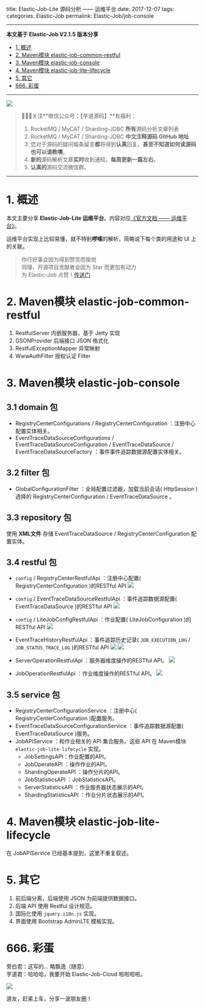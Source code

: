 title: Elastic-Job-Lite 源码分析 —— 运维平台
date: 2017-12-07
tags:
categories: Elastic-Job
permalink: Elastic-Job/job-console

-------

**本文基于 Elastic-Job V2.1.5 版本分享**

- [1. 概述](#)
- [2. Maven模块 elastic-job-common-restful](#)
- [3. Maven模块 elastic-job-console](#)
- [4. Maven模块 elastic-job-lite-lifecycle](#)
- [5. 其它](#)
- [666. 彩蛋](#)

-------

![](http://www.yunai.me/images/common/wechat_mp_2017_07_31.jpg)

> 🙂🙂🙂关注**微信公众号：【芋道源码】**有福利：  
> 1. RocketMQ / MyCAT / Sharding-JDBC **所有**源码分析文章列表  
> 2. RocketMQ / MyCAT / Sharding-JDBC **中文注释源码 GitHub 地址**  
> 3. 您对于源码的疑问每条留言**都**将得到**认真**回复。**甚至不知道如何读源码也可以请教噢**。  
> 4. **新的**源码解析文章**实时**收到通知。**每周更新一篇左右**。  
> 5. **认真的**源码交流微信群。

-------

# 1. 概述

本文主要分享 **Elastic-Job-Lite 运维平台**。内容对应[《官方文档 —— 运维平台》](http://dangdangdotcom.github.io/elastic-job/elastic-job-lite/02-guide/web-console/)。

运维平台实现上比较易懂，就不特别**啰嗦**的解析，简略说下每个类的用途和 UI 上的关联。

> 你行好事会因为得到赞赏而愉悦  
> 同理，开源项目贡献者会因为 Star 而更加有动力  
> 为 Elastic-Job 点赞！[传送门](https://github.com/dangdangdotcom/elastic-job/stargazers)


# 2. Maven模块 elastic-job-common-restful

1. RestfulServer 内嵌服务器，基于 Jetty 实现
2. GSONProvider 后端接口 JSON 格式化 
3. RestfulExceptionMapper 异常映射
4. WwwAuthFilter 授权认证 Filter

# 3. Maven模块 elastic-job-console

## 3.1 domain 包

* RegistryCenterConfigurations / RegistryCenterConfiguration ：注册中心配置实体相关。
* EventTraceDataSourceConfigurations / EventTraceDataSourceConfiguration / EventTraceDataSource / EventTraceDataSourceFactory ：事件事件追踪数据源配置实体相关。
    
## 3.2 filter 包

* GlobalConfigurationFilter ：全局配置过滤器，加载当前会话( HttpSession ) 选择的 RegistryCenterConfiguration / EventTraceDataSource 。

## 3.3 repository 包

使用 **XML文件** 存储 EventTraceDataSource / RegistryCenterConfiguration 配置实体。

## 3.4 restful 包

* `config` / RegistryCenterRestfulApi ：注册中心配置( RegistryCenterConfiguration )的RESTful API
   ![](http://www.yunai.me/images/Elastic-Job/2017_12_07/01.png)

* `config` / EventTraceDataSourceRestfulApi ：事件追踪数据源配置( EventTraceDataSource )的RESTful API
   ![](http://www.yunai.me/images/Elastic-Job/2017_12_07/02.png)
    
* `config` / LiteJobConfigRestfulApi ：作业配置( LiteJobConfiguration )的RESTful API
   ![](http://www.yunai.me/images/Elastic-Job/2017_12_07/03.png)
    
* EventTraceHistoryRestfulApi ：事件追踪历史记录( `JOB_EXECUTION_LOG` / `JOB_STATUS_TRACE_LOG` )的RESTful API
   ![](http://www.yunai.me/images/Elastic-Job/2017_12_07/06.png)
   ![](http://www.yunai.me/images/Elastic-Job/2017_12_07/07.png)
    
* ServerOperationRestfulApi ：服务器维度操作的RESTful API。
   ![](http://www.yunai.me/images/Elastic-Job/2017_12_07/05.png)
    
* JobOperationRestfulApi ：作业维度操作的RESTful API。
   ![](http://www.yunai.me/images/Elastic-Job/2017_12_07/04.png)

## 3.5 service 包

* RegistryCenterConfigurationService ：注册中心( RegistryCenterConfiguration )配置服务。
* EventTraceDataSourceConfigurationService ：事件追踪数据源配置( EventTraceDataSource )服务。
* JobAPIService ：和作业相关的 API 集合服务。这些 API 在 Maven模块 `elastic-job-lite-lifecycle` 实现。
   * JobSettingsAPI：作业配置的API。
   * JobOperateAPI ：操作作业的API。
   * ShardingOperateAPI ：操作分片的API。
   * JobStatisticsAPI ：JobStatisticsAPI。
   * ServerStatisticsAPI ：作业服务器状态展示的API。
   * ShardingStatisticsAPI ：作业分片状态展示的API。

# 4. Maven模块 elastic-job-lite-lifecycle

在 JobAPIService 已经基本提到，这里不重复叙述。

# 5. 其它

1. 前后端分离，后端使用 JSON 为前端提供数据接口。
2. 后端 API 使用 Restful 设计规范。 
3. 国际化使用 `jquery.i18n.js` 实现。
4. 界面使用 Bootstrap AdminLTE 模板实现。

# 666. 彩蛋

旁白君：这写的... 略飘逸（随意）  
芋道君：哈哈哈，我要开始 Elastic-Job-Cloud 啦啦啦啦。

![](http://www.yunai.me/images/Elastic-Job/2017_12_07/08.png)

道友，赶紧上车，分享一波朋友圈！

